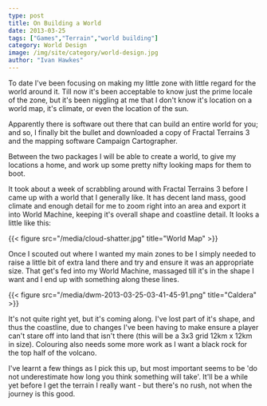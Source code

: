 ```yaml
---
type: post
title: On Building a World
date: 2013-03-25
tags: ["Games","Terrain","world building"]
category: World Design
image: /img/site/category/world-design.jpg
author: "Ivan Hawkes"
---
```


To date I've been focusing on making my little zone with little regard for the world around it. Till now it's been acceptable to know just the prime locale of the zone, but it's been niggling at me that I don't know it's location on a world map, it's climate, or even the location of the sun.<!--more-->

Apparently there is software out there that can build an entire world for you; and so, I finally bit the bullet and downloaded a copy of Fractal Terrains 3 and the mapping software Campaign Cartographer.

Between the two packages I will be able to create a world, to give my locations a home, and work up some pretty nifty looking maps for them to boot.

It took about a week of scrabbling around with Fractal Terrains 3 before I came up with a world that I generally like. It has decent land mass, good climate and enough detail for me to zoom right into an area and export it into World Machine, keeping it's overall shape and coastline detail. It looks a little like this:

{{< figure src="/media/cloud-shatter.jpg" title="World Map" >}}

Once I scouted out where I wanted my main zones to be I simply needed to raise a little bit of extra land there and try and ensure it was an appropriate size. That get's fed into my World Machine, massaged till it's in the shape I want and I end up with something along these lines.

{{< figure src="/media/dwm-2013-03-25-03-41-45-91.png" title="Caldera" >}}

It's not quite right yet, but it's coming along. I've lost part of it's shape, and thus the coastline, due to changes I've been having to make ensure a player can't stare off into land that isn't there (this will be a 3x3 grid 12km x 12km in size). Colouring also needs some more work as I want a black rock for the top half of the volcano.

I've learnt a few things as I pick this up, but most important seems to be 'do not underestimate how long you think something will take'. It'll be a while yet before I get the terrain I really want - but there's no rush, not when the journey is this good.